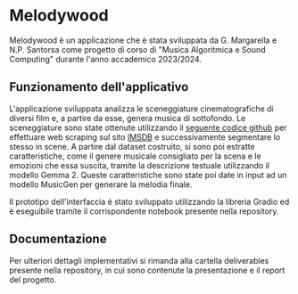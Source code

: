 # Melodywood

Melodywood è un applicazione che è stata sviluppata da G. Margarella e N.P. Santorsa come progetto di corso di "Musica Algoritmica e Sound Computing" durante l'anno accademico 2023/2024.

## Funzionamento dell'applicativo

L'applicazione sviluppata analizza le sceneggiature cinematografiche di diversi film e, a partire da esse, genera musica di sottofondo.
Le sceneggiature sono state ottenute utilizzando il [seguente codice github](https://github.com/AdeboyeML/Film_Script_Analysis/tree/master) per effettuare web scraping sul sito [IMSDB](https://imsdb.com/) e successivamente segmentare lo stesso in scene.
A partire dal dataset costruito, si sono poi estratte caratteristiche, come il genere musicale consigliato per la scena e le emozioni che essa suscita, tramite la descrizione testuale utilizzando il modello Gemma 2.
Queste caratteristiche sono state poi date in input ad un modello MusicGen per generare la melodia finale.

Il prototipo dell'interfaccia è stato sviluppato utilizzando la libreria Gradio ed è eseguibile tramite il corrispondente notebook presente nella repository.

## Documentazione

Per ulteriori dettagli implementativi si rimanda alla cartella deliverables presente nella repository, in cui sono contenute la presentazione e il report del progetto.
